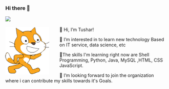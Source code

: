 ### Hi there 👋

![](https://visitor-badge.glitch.me/badge?page_id=TusharS07.TusharS07)
<br />


 <img align="left" height="150" src="https://raw.githubusercontent.com/hicodersofficial/images/main/giphy%20(2).gif" style="margin-right: 2rem;"/>

👋 Hi, I’m Tushar!

👀 I’m interested in to learn new technology Based on IT service, data science, etc

🌱The skills I'm learning right now are Shell Programming, Python, Java, MySQL ,HTML, CSS JavaScript.

💞️ I’m looking forward to join the organization where i can contribute my skills towards it's Goals.


